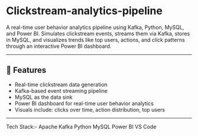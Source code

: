 # Clickstream-analytics-pipeline
A real-time user behavior analytics pipeline using Kafka, Python, MySQL, and Power BI. Simulates clickstream events, streams them via Kafka, stores in MySQL, and visualizes trends like top users, actions, and click patterns through an interactive Power BI dashboard.

---

## 🚀 Features

- Real-time clickstream data generation
- Kafka-based event streaming pipeline
- MySQL as the data sink
- Power BI dashboard for real-time user behavior analytics
- Visuals include: clicks over time, action distribution, top users

---
Tech Stack:-
Apache Kafka
Python
MySQL
Power BI
VS Code


